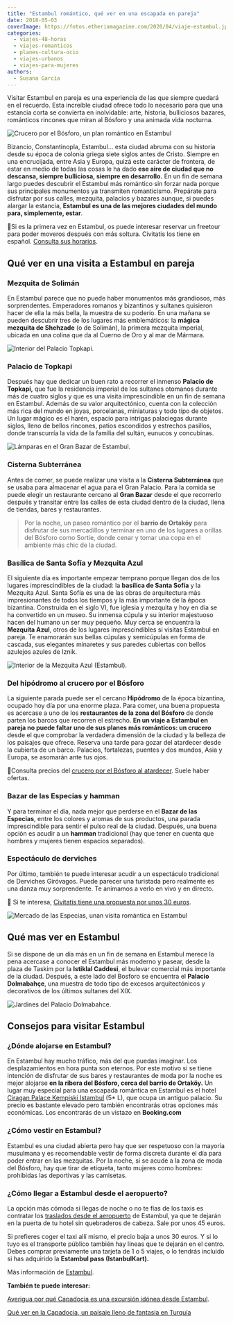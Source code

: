 ```yaml
---
title: "Estambul romántico, qué ver en una escapada en pareja"
date: 2018-05-03
coverImage: https://fotos.etheriamagazine.com/2020/04/viaje-estambul.jpg
categories: 
  - viajes-48-horas
  - viajes-romanticos
  - planes-cultura-ocio
  - viajes-urbanos
  - viajes-para-mujeres
authors: 
  - Susana García
---
```


Visitar Estambul en pareja es una experiencia de las que siempre quedará en el recuerdo. 
Esta increíble ciudad ofrece todo lo necesario para que una estancia corta se convierta 
en inolvidable: arte, historia, bulliciosos bazares, románticos rincones que miran al 
Bósforo y una animada vida nocturna. 

![Crucero por el Bósforo, un plan romántico en Estambul](https://fotos.etheriamagazine.com/2018/05/ESTAMBUL-BOSFORO-e1552469054616.jpg "Resérvate un atardecer para realizar un crucero por el Bósforo.")

Bizancio, Constantinopla, Estambul… esta ciudad abruma con su historia desde su época de 
colonia griega siete siglos antes de Cristo. Siempre en una encrucijada, entre Asia y 
Europa, quizá este carácter de frontera, de estar en medio de todas las cosas le ha dado 
**ese aire de ciudad que no descansa, siempre bulliciosa, siempre en desarrollo.** En un 
fin de semana largo puedes descubrir el Estambul más romántico sin forzar nada porque 
sus principales monumentos ya transmiten romanticismo. Prepárate para disfrutar por sus 
calles, mezquita, palacios y bazares aunque, si puedes alargar la estancia, **Estambul 
es una de las mejores ciudades del mundo para, simplemente, estar**. 

📌Si es la primera vez en Estambul, os puede interesar reservar un freetour para poder 
moveros después con más soltura. Civitatis los tiene en español. [Consulta sus 
horarios](https://www.civitatis.com/es/estambul/free-tour-estambul/?aid=10211). 

## Qué ver en una visita a Estambul en pareja

### Mezquita de Solimán

En Estambul parece que no puede haber monumentos más grandiosos, más sorprendentes. 
Emperadores romanos y bizantinos y sultanes quisieron hacer de ella la más bella, la 
muestra de su poderío. En una mañana se pueden descubrir tres de los lugares más 
emblemáticos: la **mágica mezquita de Shehzade** (o de Solimán), la primera mezquita 
imperial, ubicada en una colina que da al Cuerno de Oro y al mar de Mármara. 

![Interior del Palacio Topkapi.](https://fotos.etheriamagazine.com/2018/05/estambul-palacio-topkapi.jpg "Interior del Palacio Topkapi.")

### Palacio de Topkapi

Después hay que dedicar un buen rato a recorrer el inmenso **Palacio de Topkapi,** que 
fue la residencia imperial de los sultanes otomanos durante más de cuatro siglos y que 
es una visita imprescindible en un fin de semana en Estambul. Además de su valor 
arquitectónico, cuenta con la colección más rica del mundo en joyas, porcelanas, 
miniaturas y todo tipo de objetos. Un lugar mágico es el harén, espacio para intrigas 
palaciegas durante siglos, lleno de bellos rincones, patios escondidos y estrechos 
pasillos, donde transcurría la vida de la familia del sultán, eunucos y concubinas. 

![Lámparas en el Gran Bazar de Estambul.](https://fotos.etheriamagazine.com/2018/05/ESTAMBUL-GRAN-BAZAR-ok-e1552469095852.jpg "El Gran Bazar de Estambul.")

### Cisterna Subterránea

Antes de comer, se puede realizar una visita a la **Cisterna Subterránea** que se usaba 
para almacenar el agua para el Gran Palacio. Para la comida se puede elegir un 
restaurante cercano al **Gran Bazar** desde el que recorrerlo después y transitar entre 
las calles de esta ciudad dentro de la ciudad, llena de tiendas, bares y restaurantes. 

> Por la noche, un paseo romántico por el **barrio de Ortaköy** para disfrutar de sus 
> mercadillos y terminar en uno de los lugares a orillas del Bósforo como Sortie, donde 
> cenar y tomar una copa en el ambiente más chic de la ciudad. 

### Basílica de Santa Sofía y Mezquita Azul

El siguiente día es importante empezar temprano porque llegan dos de los lugares 
imprescindibles de la ciudad: la **basílica de Santa Sofía** y la Mezquita Azul. Santa 
Sofía es una de las obras de arquitectura más impresionantes de todos los tiempos y la 
más importante de la época bizantina. Construida en el siglo VI, fue iglesia y mezquita 
y hoy en día se ha convertido en un museo. Su inmensa cúpula y su interior majestuoso 
hacen del humano un ser muy pequeño. Muy cerca se encuentra la **Mezquita Azul**, otros 
de los lugares imprescindibles si visitas Estambul en pareja. Te enamorarán sus bellas 
cúpulas y semicúpulas en forma de cascada, sus elegantes minaretes y sus paredes 
cubiertas con bellos azulejos azules de Iznik. 

![Interior de la Mezquita Azul (Estambul).](https://fotos.etheriamagazine.com/2018/05/ESTAMBUL-TECHO-MEZQUITA-AZUL-e1552469172292.jpg "Interior de la Mezquita Azul (Estambul). © SG")

### Del hipódromo al crucero por el Bósforo

La siguiente parada puede ser el cercano **Hipódromo** de la época bizantina, ocupado 
hoy día por una enorme plaza. Para comer, una buena propuesta es acercase a uno de los 
**restaurantes de la zona del Bósforo** de donde parten los barcos que recorren el 
estrecho. **En un viaje a Estambul en pareja no puede faltar uno de sus planes más 
románticos: un crucero** desde el que comprobar la verdadera dimensión de la ciudad y la 
belleza de los paisajes que ofrece. Reserva una tarde para gozar del atardecer desde la 
cubierta de un barco. Palacios, fortalezas, puentes y dos mundos, Asia y Europa, se 
asomarán ante tus ojos. 

📌Consulta precios del [crucero por el Bósforo al 
atardecer](https://www.civitatis.com/es/estambul/crucero-bosforo-atardecer/?aid=10211). 
Suele haber ofertas. 

### Bazar de las Especias y hamman

Y para terminar el día, nada mejor que perderse en el **Bazar de las Especias**, entre 
los colores y aromas de sus productos, una parada imprescindible para sentir el pulso 
real de la ciudad. Después, una buena opción es acudir a un **hamman** tradicional (hay 
que tener en cuenta que hombres y mujeres tienen espacios separados). 

### Espectáculo de derviches

Por último, también te puede interesar acudir a un espectáculo tradicional de Derviches 
Giróvagos. Puede parecer una turistada pero realmente es una danza muy sorprendente. Te 
animamos a verlo en vivo y en directo. 

📌 Si te interesa, [Civitatis tiene una propuesta por unos 30 
euros](https://www.civitatis.com/es/estambul/espectaculo-derviches-girovagos/?aid=10211). 

![Mercado de las Especias, unan visita romántica en Estambul](https://fotos.etheriamagazine.com/2018/05/ESTAMBUL-MERCADO-ESPECIAS-OK-e1552469237413.jpg "Mercado de las Especias (Estambul). © SG")

## Qué mas ver en Estambul

Si se dispone de un día más en un fin de semana en Estambul merece la pena acercase a 
conocer el Estambul más moderno y pasear, desde la plaza de Taskim por la **Istiklal 
Caddesi**, el bulevar comercial más importante de la ciudad. Después, a este lado del 
Bosforo se encuentra el **Palacio Dolmabahçe**, una muestra de todo tipo de excesos 
arquitectónicos y decorativos de los últimos sultanes del XIX. 

![Jardines del Palacio Dolmabahce.](https://fotos.etheriamagazine.com/2018/05/Estambul-palacio-dolmabahce.jpg "Jardines del Palacio Dolmabahce.")

## Consejos para visitar Estambul

### ¿Dónde alojarse en Estambul?

En Estambul hay mucho tráfico, más del que puedas imaginar. Los desplazamientos en hora 
punta son eternos. Por este motivo si se tiene intención de disfrutar de sus bares y 
restaurantes de moda por la noche es mejor alojarse **en la ribera del Bósforo, cerca 
del barrio de Ortaköy.** Un lugar muy especial para una escapada romántica en Estambul 
es el hotel [Ciragan Palace Kempiski 
Istambul](http://etheriamagazine.com/2019/03/05/ciragan-palace-kempinski-escapada-romantica-estambul/) 
(5\* L), que ocupa un antiguo palacio. Su precio es bastante elevado pero también 
encontrarás otras opciones más económicas. Los encontrarás de un vistazo en 
**Booking.com** 

### ¿Cómo vestir en Estambul?

Estambul es una ciudad abierta pero hay que ser respetuoso con la mayoría musulmana y es 
recomendable vestir de forma discreta durante el día para poder entrar en las mezquitas. 
Por la noche, si se acude a la zona de moda del Bósforo, hay que tirar de etiqueta, 
tanto mujeres como hombres: prohibidas las deportivas y las camisetas. 

### ¿Cómo llegar a Estambul desde el aeropuerto?

La opción más cómoda si llegas de noche o no te fías de los taxis es contratar los [traslados 
desde el aeropuerto](https://www.civitatis.com/es/estambul/traslados/?aid=10211) de 
Estambul, ya que te dejarán en la puerta de tu hotel sin quebraderos de cabeza. Sale por 
unos 45 euros. 

Si prefieres coger el taxi allí mismo, el precio baja a unos 30 euros. Y si lo tuyo es 
el transporte público también hay líneas que te dejarán en el centro. Debes comprar 
previamente una tarjeta de 1 o 5 viajes, o lo tendrás incluido si has adquirido la 
**Estambul pass (IstanbulKart).** 

Más información de [Estambul](https://istanbul.goturkiye.com/istanbul-destinations). 

**También te puede interesar:** 

[Averigua por qué Capadocia es una excursión idónea desde 
Estambul](https://etheriamagazine.com/2022/04/22/excursion-a-capadocia/). 

[Qué ver en la Capadocia, un paisaje lleno de fantasía en 
Turquía](https://etheriamagazine.com/2019/02/26/revista-viajes-que-ver-capadocia/)
